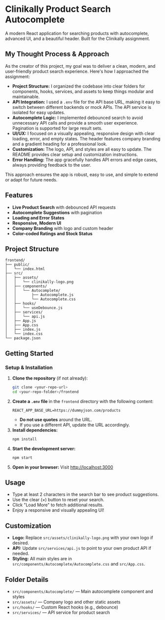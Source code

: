 # Clinikally Product Search Autocomplete

A modern React application for searching products with autocomplete, advanced UI, and a beautiful header. Built for the Clinikally assignment.

## My Thought Process & Approach

As the creator of this project, my goal was to deliver a clean, modern, and user-friendly product search experience. Here's how I approached the assignment:

- **Project Structure:** I organized the codebase into clear folders for components, hooks, services, and assets to keep things modular and maintainable.
- **API Integration:** I used a `.env` file for the API base URL, making it easy to switch between different backends or mock APIs. The API service is isolated for easy updates.
- **Autocomplete Logic:** I implemented debounced search to avoid unnecessary API calls and provide a smooth user experience. Pagination is supported for large result sets.
- **UI/UX:** I focused on a visually appealing, responsive design with clear loading, error, and empty states. The header features company branding and a gradient heading for a professional look.
- **Customization:** The logo, API, and styles are all easy to update. The README provides clear setup and customization instructions.
- **Error Handling:** The app gracefully handles API errors and edge cases, always providing feedback to the user.

This approach ensures the app is robust, easy to use, and simple to extend or adapt for future needs.

## Features
- **Live Product Search** with debounced API requests
- **Autocomplete Suggestions** with pagination
- **Loading and Error States**
- **Responsive, Modern UI**
- **Company Branding** with logo and custom header
- **Color-coded Ratings and Stock Status**

## Project Structure
```
frontend/
├── public/
│   └── index.html
├── src/
│   ├── assets/
│   │   └── clinikally-logo.png
│   ├── components/
│   │   └── Autocomplete/
│   │       ├── Autocomplete.js
│   │       └── Autocomplete.css
│   ├── hooks/
│   │   └── useDebounce.js
│   ├── services/
│   │   └── api.js
│   ├── App.js
│   ├── App.css
│   ├── index.js
│   └── index.css
└── package.json
```

## Getting Started

### Setup & Installation
1. **Clone the repository** (if not already):
   ```bash
   git clone <your-repo-url>
   cd <your-repo-folder>/frontend
   ```
2. **Create a `.env` file** in the `frontend` directory with the following content:
   ```env
   REACT_APP_BASE_URL=https://dummyjson.com/products
   ```
   - **Do not use quotes** around the URL.
   - If you use a different API, update the URL accordingly.
3. **Install dependencies:**
   ```bash
   npm install
   ```
4. **Start the development server:**
   ```bash
   npm start
   ```
5. **Open in your browser:**
   Visit [http://localhost:3000](http://localhost:3000)

## Usage
- Type at least 2 characters in the search bar to see product suggestions.
- Use the clear (×) button to reset your search.
- Click "Load More" to fetch additional results.
- Enjoy a responsive and visually appealing UI!

## Customization
- **Logo:** Replace `src/assets/clinikally-logo.png` with your own logo if desired.
- **API:** Update `src/services/api.js` to point to your own product API if needed.
- **Styling:** All main styles are in `src/components/Autocomplete/Autocomplete.css` and `src/App.css`.

## Folder Details
- `src/components/Autocomplete/` — Main autocomplete component and styles
- `src/assets/` — Company logo and other static assets
- `src/hooks/` — Custom React hooks (e.g., debounce)
- `src/services/` — API service for product search

